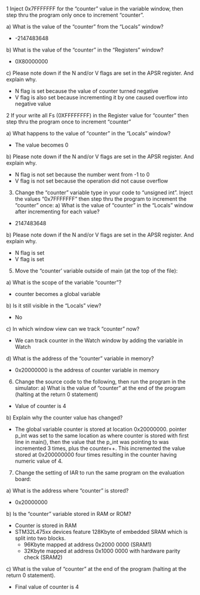 1 Inject 0x7FFFFFFF for the “counter” value in the variable window, then step thru the program
only once to increment “counter”. 

a) What is the value of the “counter” from the “Locals” window?
- -2147483648

b) What is the value of the “counter” in the “Registers” window?
- 0X80000000

c) Please note down if the N and/or V flags are set in the APSR register. And explain why.
- N flag is set because the value of counter turned negative
- V flag is also set because incrementing it by one caused overflow into negative value

2 If your write all Fs (0XFFFFFFFF) in the Register value for “counter” then step thru the program
once to increment “counter”

a) What happens to the value of “counter” in the “Locals” window?
- The value becomes 0

b) Please note down if the N and/or V flags are set in the APSR register. And explain why.
- N flag is not set because the number went from -1 to 0
- V flag is not set because the operation did not cause overflow

3. Change the “counter” variable type in your code to “unsigned int”. Inject the values “0x7FFFFFFF” then step thru the program to increment the “counter” once:
a) What is the value of “counter” in the “Locals” window after incrementing for each value?

- 2147483648

b) Please note down if the N and/or V flags are set in the APSR register. And explain why.
- N flag is set 
- V flag is set

5. Move the “counter’ variable outside of main (at the top of the file):

a) What is the scope of the variable “counter”?
- counter becomes a global variable

b) Is it still visible in the “Locals” view?
- No

c) In which window view can we track “counter” now?
- We can track counter in the Watch window by adding the variable in Watch

d) What is the address of the “counter” variable in memory?
- 0x20000000 is the address of counter variable in memory

6. Change the source code to the following, then run the program in the simulator:
a) What is the value of “counter” at the end of the program (halting at the return 0 statement)
- Value of counter is 4

b) Explain why the counter value has changed?
- The global variable counter is stored at location 0x20000000. pointer p_int was set to the same location as where counter is stored with first line in main(), then the value that the p_int was pointing to was incremented 3 times, plus the counter++. This incremented the value stored at 0x200000000 four times resulting in the counter having numeric value of 4.

7. Change the setting of IAR to run the same program on the evaluation board:

a) What is the address where “counter” is stored?
- 0x20000000

b) Is the “counter” variable stored in RAM or ROM?
- Counter is stored in RAM
- STM32L475xx devices feature 128Kbyte of embedded SRAM which is split into two blocks.
  - 96Kbyte mapped at address 0x2000 0000 (SRAM1)
  - 32Kbyte mapped at address 0x1000 0000 with hardware parity check (SRAM2)

 
c) What is the value of “counter” at the end of the program (halting at the return 0 statement).
- Final value of counter is 4



